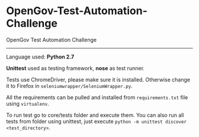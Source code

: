 # OpenGov-Test-Automation-Challenge
OpenGov Test Automation Challenge
___
Language used: **Python 2.7**

**Unittest** used as testing framework, **nose** as test runner.

Tests use ChromeDriver, please make sure it is installed. Otherwise change it to Firefox in ```seleniumwrapper/SeleniumWrapper.py```.

All the requirements can be pulled and installed from ```requirements.txt``` file using ```virtualenv```.

To run test go to core/tests folder and execute them. 
You can also run all tests from folder using unittest, just execute ```python -m unittest discover <test_directory>```.

